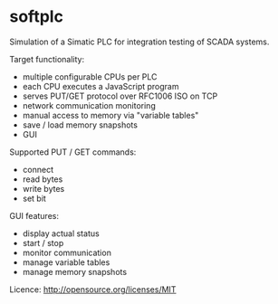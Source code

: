 softplc
=======

Simulation of a Simatic PLC for integration testing of SCADA systems.

Target functionality:
- multiple configurable CPUs per PLC
- each CPU executes a JavaScript program
- serves PUT/GET protocol over RFC1006 ISO on TCP
- network communication monitoring
- manual access to memory via "variable tables"
- save / load memory snapshots
- GUI

Supported PUT / GET commands:
- connect
- read bytes 
- write bytes 
- set bit
 
GUI features:
- display actual status
- start / stop
- monitor communication
- manage variable tables
- manage memory snapshots

Licence: http://opensource.org/licenses/MIT
